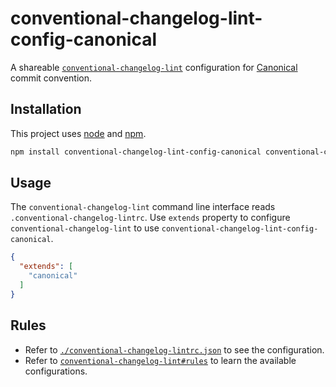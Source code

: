 # conventional-changelog-lint-config-canonical

A shareable [`conventional-changelog-lint`](https://github.com/marionebl/conventional-changelog-lint) configuration for [Canonical](https://github.com/gajus/canonical) commit convention.

## Installation

This project uses [node](http://nodejs.org/) and [npm](https://npmjs.com/).

```sh
npm install conventional-changelog-lint-config-canonical conventional-changelog-lint --save-dev
```

## Usage

The `conventional-changelog-lint` command line interface reads `.conventional-changelog-lintrc`. Use `extends` property to configure `conventional-changelog-lint` to use `conventional-changelog-lint-config-canonical`.

```json
{
  "extends": [
    "canonical"
  ]
}
```

## Rules

* Refer to [`./conventional-changelog-lintrc.json`](./conventional-changelog-lintrc.json) to see the configuration.
* Refer to [`conventional-changelog-lint#rules`](./https://github.com/marionebl/conventional-changelog-lint/blob/master/documentation/rules.md) to learn the available configurations.
